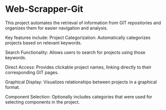 # Web-Scrapper-Git

This project automates the retrieval of information from GIT repositories and organizes them for easier navigation and analysis.

Key features include: Project Categorization: Automatically categorizes projects based on relevant keywords.

Search Functionality: Allows users to search for projects using those keywords.

Direct Access: Provides clickable project names, linking directly to their corresponding GIT pages.

Graphical Display: Visualizes relationships between projects in a graphical format.

Component Selection: Optionally includes categories that were used for selecting components in the project.
